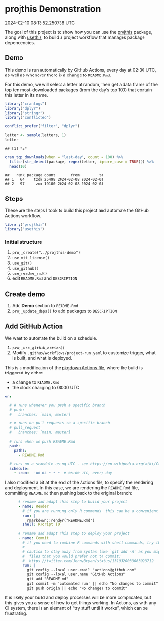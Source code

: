 projthis Demonstration
================
2024-02-10 08:13:52.250738 UTC

<!-- README.md is generated from README.Rmd. Please edit that file -->
<!-- badges: start -->
<!-- badges: end -->

The goal of this project is to show how you can use the [projthis]()
package, along with [usethis](), to build a project workflow that
manages package dependencies.

## Demo

This demo is run automatically by GitHub Actions, every day at 02:30
UTC, as well as whenever there is a change to `README.Rmd`.

For this demo, we will select a letter at random, then get a data frame
of the top ten most-downloaded packages (from the day’s top 100) that
contain this letter in its name.

``` r
library("cranlogs")
library("dplyr")
library("stringr")
library("conflicted")

conflict_prefer("filter", "dplyr")
```

``` r
letter <- sample(letters, 1)
letter
```

    ## [1] "z"

``` r
cran_top_downloads(when = "last-day", count = 100) %>%
  filter(str_detect(package, regex(letter, ignore_case = TRUE))) %>%
  head(10)
```

    ##   rank package count       from         to
    ## 1   64    tzdb 25498 2024-02-08 2024-02-08
    ## 2   97     zoo 19100 2024-02-08 2024-02-08

## Steps

These are the steps I took to build this project and automate the GitHub
Actions workflow.

``` r
library("projthis")
library("usethis")
```

### Initial structure

1.  `proj_create("../projthis-demo")`
2.  `use_mit_license()`
3.  `use_git()`
4.  `use_github()`
5.  `use_readme_rmd()`
6.  edit `README.Rmd` and `DESCRIPTION`

## Create demo

1.  Add **Demo** section to `README.Rmd`
2.  `proj_update_deps()` to add packages to `DESCRIPTION`

## Add GitHub Action

We want to automate the build on a schedule.

1.  `proj_use_github_action()`
2.  Modify `.github/workflows/project-run.yaml` to customize trigger,
    what is built, and what is deployed.

This is a modification of the [pkgdown Actions
file](https://github.com/r-lib/actions/blob/v2/examples/pkgdown.yaml),
where the build is triggered by either:

- a change to `README.Rmd`
- the clock changing to 08:00 UTC

``` yaml
on:

  # # runs whenever you push a specific branch
  # push:
  #   branches: [main, master]

  # # runs on pull requests to a specific branch
  # pull_request:
  #   branches: [main, master]
  
  # runs when we push README.Rmd
  push:
    paths:
      - README.Rmd

  # runs on a schedule using UTC - see https://en.wikipedia.org/wiki/Cron
  schedule:
    - cron:  '00 02 * * *' # 08:00 UTC, every day
```

I also modified a bit at the end of the Actions file, to specify the
rendering and deployment. In this case, we are rendering the
`README.Rmd` file, committing `README.md` then pushing back to the
original branch:

``` yaml
      # rename and adapt this step to build your project
      - name: Render
        # if you are running only R commands, this can be a convenient syntax
        run: |
          rmarkdown::render("README.Rmd")
        shell: Rscript {0}

      # rename and adapt this step to deploy your project
      - name: Commit
        # if you need to combine R commands with shell commands, try this syntax
        #
        # caution to stay away from syntax like `git add -A` as you might be committing
        #  files that you would prefer not to commit:
        #  https://twitter.com/JennyBryan/status/1319320033063923712
        run: |
          git config --local user.email "actions@github.com"
          git config --local user.name "GitHub Actions"
          git add "README.md"
          git commit -m 'automated run' || echo "No changes to commit"
          git push origin || echo "No changes to commit"
```

It is likely your build and deploy processes will be more complicated,
but this gives you a sense of how to get things working. In Actions, as
with any CI system, there is an element of “try stuff until it works”,
which can be frustrating.
